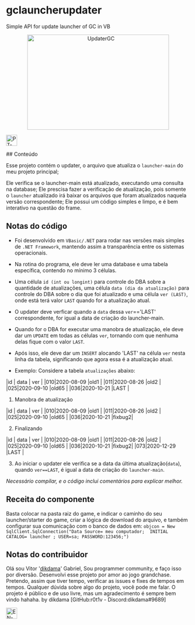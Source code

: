 # gclauncherupdater
Simple API for update launcher of GC in VB

<p align="center">
    <img alt="UpdaterGC" src="updaterlogo.png" width="388" height="260" />
</p>
<p>
<p align="left">
  	<img alt="PT-BR" src="https://i.imgur.com/3fl9Sfi.gif" width="30" height="30"/>
</p>
## Conteúdo

Esse projeto contém o updater, o arquivo que atualiza o `launcher-main` do meu projeto principal;

Ele verifica se o launcher-main está atualizado, executando uma consulta na database;
Ele prescisa fazer a verificação de atualização, pois somente o `launcher` atualizado 
irá baixar os arquivos que foram atualizados naquela versão correspondente;
Ele possui um código simples e limpo, e é bem interativo na questão do frame.

## Notas do código

- Foi desenvolvido em `VBasic/.NET` para rodar nas versões mais simples de `.NET Framework`, 
mantendo assim a transparência entre os sistemas operacionais.
- Na rotina do programa, ele deve ler uma database e uma tabela específica, 
contendo no mínimo 3 células.
- Uma célula `id (int ou longint)` para controle do DBA sobre a quantidade de atualizações,
 uma célula `data (dia da atualização)` para controle do DBA sobre o dia que foi atualizado 
 e uma célula `ver (LAST)`, onde está terá valor `LAST` quando for a atualização atual.
- O updater deve verficar quando a `data` dessa `ver`=='LAST' correspondente, for igual a 
data de criação do launcher-main.
- Quando for o DBA for executar uma manobra de atualização, ele deve dar um `UPDATE` 
em todas as células `ver`, tornando com que nenhuma delas fique com o valor `LAST`.
- Após isso, ele deve dar um `INSERT` alocando 'LAST' na célula `ver` nesta linha da tabela, 
significando que agora essa é a atualização atual.
	
- Exemplo:
Considere a tabela `atualizações` abaixo:

|id |	 data 	| ver 	|
|010|2020-08-09 |old1	|
|011|2020-08-26 |old2	|
|025|2020-09-10	|old65	|
|036|2020-10-21	|LAST	|

1. Manobra de atualização 

|id |	 data 	| ver 	|
|010|2020-08-09 |old1	|
|011|2020-08-26 |old2	|
|025|2020-09-10	|old65	|
|036|2020-10-21	|fixbug2|

2. Finalizando

|id |	 data 	| ver 	|
|010|2020-08-09 |old1	|
|011|2020-08-26 |old2	|
|025|2020-09-10	|old65	|
|036|2020-10-21	|fixbug2|
|073|2020-12-29 |LAST	|

3. Ao iniciar o updater ele verifica se a data da última atualização(`data`), 
quando `ver==LAST`, é igual a data de criação do `launcher-main`.

*Necessário compilar, e o código inclui comentários para explicar melhor.*

## Receita do componente

Basta colocar na pasta raiz do game, e indicar o caminho do seu launcher/starter do game, 
criar a lógica de download do arquivo, e também configurar sua comunicação com o 
banco de dados em:
`objcon = New SqlClient.SqlConnection("Data Source= meu computador; 
INITIAL CATALOG= launcher ; USER=sa; PASSWORD:123456;")`

## Notas do contribuidor

Olá sou Vitor '[dikdama](linkdogithub.com)' Gabriel,
Sou programmer community, e faço isso por diversão.
Desenvolvi esse projeto por amor ao jogo grandchase. 
Pretendo, assim que tiver tempo, verificar as issues e fixes de tempos em tempos.
Qualquer dúvida sobre algo do projeto, você pode me falar.
O projeto é público e de uso livre, mas um agradecimento é sempre bem vindo hahaha.
by dikdama [GitHub:r0t1v - Discord:dikdama#9689]

<p align="left">
  	<img alt="EN-US" src="https://i.imgur.com/QqtGoQ4.gif" width="30" height="30" />
</p>